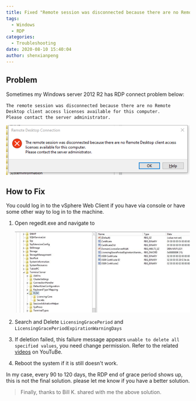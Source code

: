 ```yaml
---
title: Fixed "Remote session was disconnected because there are no Remote Desktop client access licenses available"
tags:
  - Windows
  - RDP
categories:
  - Troubleshooting
date: 2020-08-10 15:40:04
author: shenxianpeng
---
```


## Problem

Sometimes my Windows server 2012 R2 has RDP connect problem below:

```
The remote session was disconnected because there are no Remote Desktop client access licenses available for this computer.
Please contact the server administrator.
```

![RDP connect problem](rdp-problem/RDP-failed.png)

<!-- more -->

## How to Fix

You could log in to the vSphere Web Client if you have via console or have some other way to log in to the machine.

1. Open regedit.exe and navigate to 

    ![Regedit](rdp-problem/regedit.jpg)

2. Search and Delete `LicensingGracePeriod` and `LicensingGracePeriodExpirationWarningDays`

3. If deletion failed, this failure message appears `unable to delete all specified values`, you need change permission. Refer to the related [videos](https://www.youtube.com/results?search_query=unable+to+delete+all+specified+values) on YouTuBe.

4. Reboot the system if it is still doesn't work.


In my case, every 90 to 120 days, the RDP end of grace period shows up, this is not the final solution. please let me know if you have a better solution.

> Finally, thanks to Bill K. shared with me the above solution.
